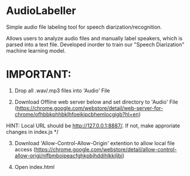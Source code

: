 # AudioLabeller
Simple audio file labeling tool for speech diarization/recognition. 

Allows users to analyze audio files and manually label speakers, which is parsed into a text file. Developed inorder to train our "Speech Diarization" machine learning model.  

# IMPORTANT:

1. Drop all .wav/.mp3 files into 'Audio' File

2. Download Offline web server below and set directory to 'Audio' File
(https://chrome.google.com/webstore/detail/web-server-for-chrome/ofhbbkphhbklhfoeikjpcbhemlocgigb?hl=en)

HINT: Local URL should be http://127.0.0.1:8887/. If not, make approriate changes in index.js */

3. Download 'Allow-Control-Allow-Origin' extention to allow local file access
(https://chrome.google.com/webstore/detail/allow-control-allow-origi/nlfbmbojpeacfghkpbjhddihlkkiljbi)

4. Open index.html
